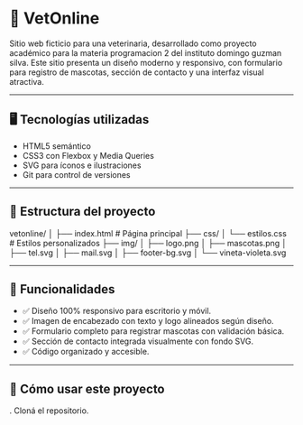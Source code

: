 # 🐾 VetOnline

Sitio web ficticio para una veterinaria, desarrollado como proyecto académico para la materia programacion 2 del instituto domingo guzman silva. Este sitio presenta un diseño moderno y responsivo, con formulario para registro de mascotas, sección de contacto y una interfaz visual atractiva.

---

## 🖥️ Tecnologías utilizadas

- HTML5 semántico
- CSS3 con Flexbox y Media Queries
- SVG para íconos e ilustraciones
- Git para control de versiones

---

## 📁 Estructura del proyecto

vetonline/
│
├── index.html # Página principal
├── css/
│ └── estilos.css # Estilos personalizados
├── img/
│ ├── logo.png
│ ├── mascotas.png
│ ├── tel.svg
│ ├── mail.svg
│ ├── footer-bg.svg
│ └── vineta-violeta.svg

---

## 🎯 Funcionalidades

- ✅ Diseño 100% responsivo para escritorio y móvil.
- ✅ Imagen de encabezado con texto y logo alineados según diseño.
- ✅ Formulario completo para registrar mascotas con validación básica.
- ✅ Sección de contacto integrada visualmente con fondo SVG.
- ✅ Código organizado y accesible.

---

## 🚀 Cómo usar este proyecto

. Cloná el repositorio.

